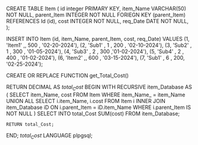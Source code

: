 CREATE TABLE Item (
id integer PRIMARY KEY,
item_Name VARCHAR(50) NOT NULL,
parent_Item INTEGER NOT NULL 
FORIEGN KEY (parent_Item) REFERENCES Id (id),
cost INTEGER NOT NULL,
req_Date DATE NOT NULL,
);

INSERT INTO Item (id, item_Name, parent_Item, cost, req_Date)
VALUES (1, 'Item1' ,, 500 , '02-20-2024'),
       (2, 'Sub1' , 1 , 200 , '02-10-2024'),
	   (3, 'Sub2' , 1 , 300 , '01-05-2024'),
	   (4, 'Sub3' , 2 , 300 ,'01-02-2024'),
	   (5, 'Sub4' , 2 , 400 , '01-02-2024'),
	   (6, 'Item2' ,, 600 , '03-15-2024'),
	   (7, 'Sub1' , 6 , 200, '02-25-2024');


CREATE OR REPLACE FUNCTION get_Total_Cost()

RETURN DECIMAL
AS
$total_Cost$
BEGIN
	WITH RECURSIVE item_Database AS (
		SELECT item_Name, cost
		FROM Item
		WHERE item_Name_ = item_Name
		UNION ALL
		SELECT i.item_Name, i.cost
		FROM Item i
		INNER JOIN item_Database iD ON i.parent_Item = iD.item_Name
		WHERE i.parent_Item IS NOT NULL
	)
	SELECT INTO total_Cost SUM(cost) FROM item_Database;

	RETURN total_Cost;
END;
$total_Cost$ LANGUAGE plpgsql;
